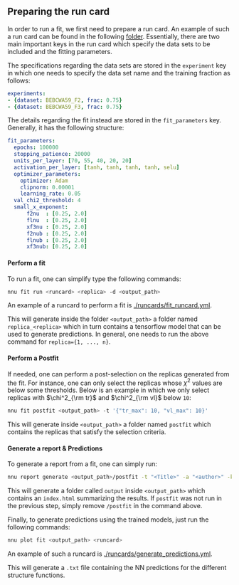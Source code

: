 ## Preparing the run card

In order to run a fit, we first need to prepare a run card. An example of
such a run card can be found in the following [folder](https://github.com/NNPDF/nnusf/tree/main/runcards).
Essentially, there are two main important keys in the run card which specify
the data sets to be included and the fitting parameters.

The specifications regarding the data sets are stored in the `experiment` key
in which one needs to specify the data set name and the training fraction as
follows:
```yaml
experiments:
- {dataset: BEBCWA59_F2, frac: 0.75}
- {dataset: BEBCWA59_F3, frac: 0.75}
```

The details regarding the fit instead are stored in the `fit_parameters` key.
Generally, it has the following structure:
```yaml
fit_parameters:
  epochs: 100000
  stopping_patience: 20000
  units_per_layer: [70, 55, 40, 20, 20]
  activation_per_layer: [tanh, tanh, tanh, tanh, selu]
  optimizer_parameters:
    optimizer: Adam
    clipnorm: 0.00001
    learning_rate: 0.05
  val_chi2_threshold: 4
  small_x_exponent:
      f2nu  : [0.25, 2.0]
      flnu  : [0.25, 2.0]
      xf3nu : [0.25, 2.0]
      f2nub : [0.25, 2.0]
      flnub : [0.25, 2.0]
      xf3nub: [0.25, 2.0]
```


#### Perform a fit

To run a fit, one can simplify type the following commands:

```bash
nnu fit run <runcard> <replica> -d <output_path>
```
An example of a runcard to perform a fit is [./runcards/fit_runcard.yml](./runcards/fit_runcard.yml).

This will generate inside the folder `<output_path>` a folder named `replica_<replica>` which in turn contains a tensorflow model that can be used to generate predictions. In general, one needs to run the above command for `replica={1, ..., n}`.

#### Perform a Postfit

If needed, one can perform a post-selection on the replicas generated from the fit. For instance, one can only select the replicas whose $\chi^2$ values are below some thresholds. Below is an example in which we only select replicas with $\chi^2_{\rm tr}$ and $\chi^2_{\rm vl}$ below `10`:
```bash
nnu fit postfit <output_path> -t '{"tr_max": 10, "vl_max": 10}'
```
This will generate inside `<output_path>` a folder named `postfit` which contains the replicas that satisfy the selection criteria.

#### Generate a report & Predictions

To generate a report from a fit, one can simply run:
```bash
nnu report generate <output_path>/postfit -t "<Title>" -a "<author>" -k "<keyword>"
```
This will generate a folder called `output` inside `<output_path>` which contains an `index.html` summarizing the results. If `postfit` was not run in the previous step, simply remove `/postfit` in the command above.

Finally, to generate predictions using the trained models, just run the following commands:

```bash
nnu plot fit <output_path> <runcard>
```
An example of such a runcard is [./runcards/generate_predictions.yml](./runcards/generate_predictions.yml).

This will generate a `.txt` file containing the NN predictions for the different structure functions.
